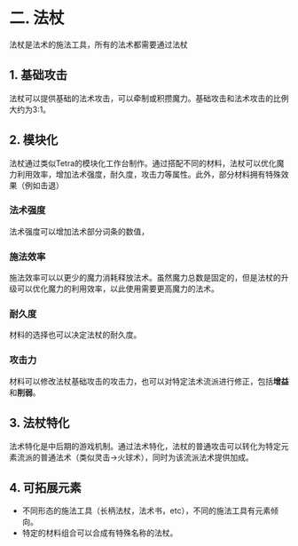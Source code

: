 # 二. 法杖

法杖是法术的施法工具，所有的法术都需要通过法杖
## 1. 基础攻击

法杖可以提供基础的法术攻击，可以牵制或积攒魔力。基础攻击和法术攻击的比例大约为3:1。
## 2. 模块化

法杖通过类似Tetra的模块化工作台制作。通过搭配不同的材料，法杖可以优化魔力利用效率，增加法术强度，耐久度，攻击力等属性。此外，部分材料拥有特殊效果（例如击退）
### 法术强度

法术强度可以增加法术部分词条的数值，
### 施法效率

施法效率可以以更少的魔力消耗释放法术。虽然魔力总数是固定的，但是法杖的升级可以优化魔力的利用效率，以此使用需要更高魔力的法术。
### 耐久度

材料的选择也可以决定法杖的耐久度。
### 攻击力

材料可以修改法杖基础攻击的攻击力，也可以对特定法术流派进行修正，包括**增益**和**削弱**。
## 3. 法杖特化

法术特化是中后期的游戏机制。通过法术特化，法杖的普通攻击可以转化为特定元素流派的普通法术（类似灵击->火球术），同时为该流派法术提供加成。
## 4. 可拓展元素

- 不同形态的施法工具（长柄法杖，法术书，etc），不同的施法工具有元素倾向。
- 特定的材料组合可以合成有特殊名称的法杖。